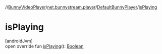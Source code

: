 //[BunnyVideoPlayer](../../../index.md)/[net.bunnystream.player](../index.md)/[DefaultBunnyPlayer](index.md)/[isPlaying](is-playing.md)

# isPlaying

[androidJvm]\
open override fun [isPlaying](is-playing.md)(): [Boolean](https://kotlinlang.org/api/latest/jvm/stdlib/kotlin-stdlib/kotlin/-boolean/index.html)
